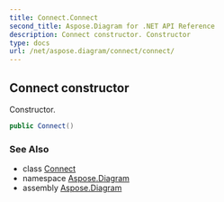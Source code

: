 ```yaml
---
title: Connect.Connect
second_title: Aspose.Diagram for .NET API Reference
description: Connect constructor. Constructor
type: docs
url: /net/aspose.diagram/connect/connect/
---
```

## Connect constructor

Constructor.

```csharp
public Connect()
```

### See Also

* class [Connect](../)
* namespace [Aspose.Diagram](../../connect/)
* assembly [Aspose.Diagram](../../../)


